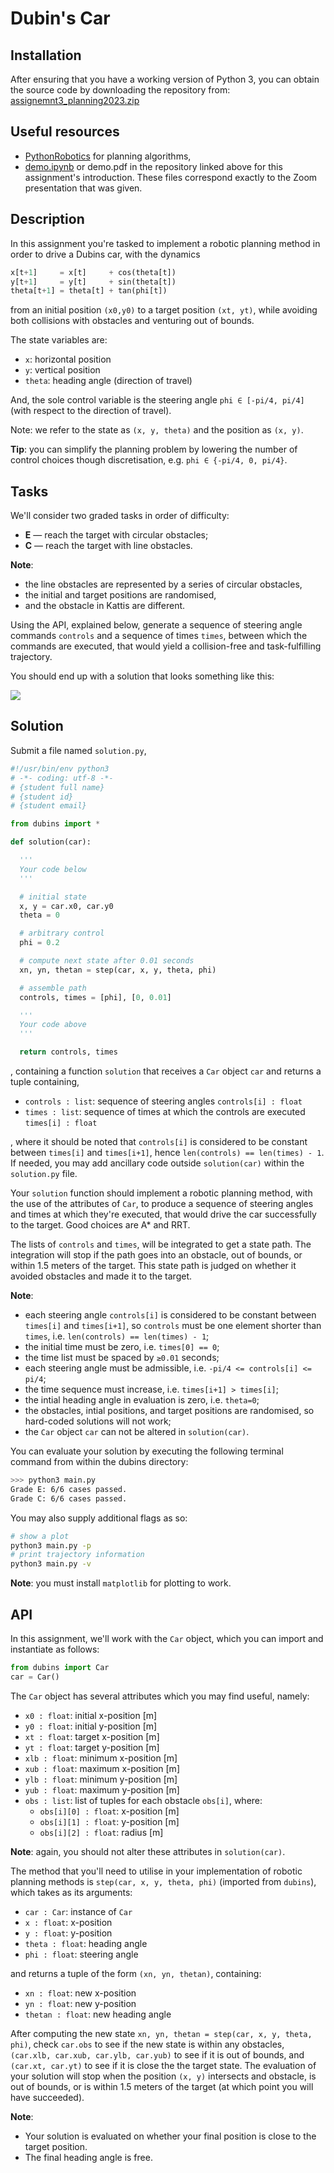 # Dubin's Car

## Installation
After ensuring that you have a working version of Python 3, you can obtain the source code by  downloading the repository from: [assignemnt3_planning2023.zip](https://github.com/Xiaojing-Tan/DD2410-HT23/raw/main/Assignment3/assignemnt3_planning2023.zip)

## Useful resources
 - [PythonRobotics](https://github.com/AtsushiSakai/PythonRobotics#path-planning) for planning algorithms,
 - [demo.ipynb](demo.ipynb) or demo.pdf in the repository linked above for this assignment's introduction. These files correspond exactly to the Zoom presentation that was given.


## Description
In this assignment you're tasked to implement a robotic planning method in order to drive a Dubins car, with the dynamics
```python
x[t+1]     = x[t]     + cos(theta[t])
y[t+1]     = y[t]     + sin(theta[t])
theta[t+1] = theta[t] + tan(phi[t])
```
from an initial position `(x0,y0)` to a target position `(xt, yt)`, while avoiding both collisions with obstacles and venturing out of bounds.

The state variables are:
 - `x`: horizontal position
 - `y`: vertical position
 - `theta`: heading angle (direction of travel)

And, the sole control variable is the steering angle `phi ∈ [-pi/4, pi/4]` (with respect to the direction of travel).

Note: we refer to the state as `(x, y, theta)` and the position as `(x, y)`.

**Tip**: you can simplify the planning problem by lowering the number of control choices though discretisation, e.g. `phi ∈ {-pi/4, 0, pi/4}`.

## Tasks

We'll consider two graded tasks in order of difficulty:
 - **E** — reach the target with circular obstacles;
 - **C** — reach the target with line obstacles.

**Note**:
- the line obstacles are represented by a series of circular obstacles,
- the initial and target positions are randomised,
- and the obstacle in Kattis are different.

Using the API, explained below, generate a sequence of steering angle commands `controls` and a sequence of times `times`, between which the commands are executed, that would yield a collision-free and task-fulfilling trajectory.

You should end up with a solution that looks something like this:

![](plot.png)

## Solution
Submit a file named `solution.py`,
```python
#!/usr/bin/env python3
# -*- coding: utf-8 -*-
# {student full name}
# {student id}
# {student email}

from dubins import *

def solution(car):

  '''
  Your code below
  '''

  # initial state
  x, y = car.x0, car.y0
  theta = 0

  # arbitrary control
  phi = 0.2

  # compute next state after 0.01 seconds
  xn, yn, thetan = step(car, x, y, theta, phi)

  # assemble path
  controls, times = [phi], [0, 0.01]

  '''
  Your code above
  '''

  return controls, times
```
, containing a function `solution` that receives a `Car` object `car` and returns a tuple containing,
 - `controls : list`: sequence of steering angles `controls[i] : float`
 - `times : list`: sequence of times at which the controls are executed `times[i] : float`

, where it should be noted that `controls[i]` is considered to be constant between `times[i]` and `times[i+1]`, hence `len(controls) == len(times) - 1`. If needed, you may add ancillary code outside `solution(car)` within the `solution.py` file.

Your `solution` function should implement a robotic planning method, with the use of the attributes of `Car`, to produce a sequence of steering angles and times at which they're executed, that would drive the car successfully to the target. Good choices are A* and RRT.

The lists of `controls` and `times`, will be integrated to get a state path.
The integration will stop if the path goes into an obstacle, out of bounds, or within 1.5 meters of the target. 
This state path is judged on whether it avoided obstacles and made it to the target.

**Note**:
 - each steering angle `controls[i]` is considered to be constant between `times[i]` and `times[i+1]`, so `controls` must be one element shorter than `times`, i.e. `len(controls) == len(times) - 1`;
 - the initial time must be zero, i.e. `times[0] == 0`;
 - the time list must be spaced by `≥0.01` seconds;
 - each steering angle must be admissible, i.e. `-pi/4 <= controls[i] <= pi/4`;
 - the time sequence must increase, i.e. `times[i+1] > times[i]`;
 - the intial heading angle in evaluation is zero, i.e. `theta=0`;
 - the obstacles, intial positions, and target positions are randomised, so hard-coded solutions will not work;
 - the `Car` object `car` can not be altered in `solution(car)`.


You can evaluate your solution by executing the following terminal command from within the dubins directory:

```bash
>>> python3 main.py
Grade E: 6/6 cases passed.
Grade C: 6/6 cases passed.
```

You may also supply additional flags as so:
```bash
# show a plot
python3 main.py -p
# print trajectory information
python3 main.py -v
```

**Note**: you must install `matplotlib` for plotting to work.


## API

In this assignment, we'll work with the `Car` object, which you can import and instantiate as follows:

```python
from dubins import Car
car = Car()
```

The `Car` object has several attributes which you may find useful, namely:
 - `x0 : float`: initial x-position [m]
 - `y0 : float`: initial y-position [m]
 - `xt : float`: target x-position [m]
 - `yt : float`: target y-position [m]
 - `xlb : float`: minimum x-position [m]
 - `xub : float`: maximum x-position [m]
 - `ylb : float`: minimum y-position [m]
 - `yub : float`: maximum y-position [m]
 - `obs : list`: list of tuples for each obstacle `obs[i]`, where:
   - `obs[i][0] : float`: x-position [m]
   - `obs[i][1] : float`: y-position [m]
   - `obs[i][2] : float`: radius [m]

**Note**: again, you should not alter these attributes in `solution(car)`.

The method that you'll need to utilise in your implementation of robotic planning methods is `step(car, x, y, theta, phi)` (imported from `dubins`), which takes as its arguments:
 - `car : Car`: instance of `Car`
 - `x : float`: x-position
 - `y : float`: y-position
 - `theta : float`: heading angle
 - `phi : float`: steering angle

and returns a tuple of the form `(xn, yn, thetan)`, containing:
 - `xn : float`: new x-position
 - `yn : float`: new y-position
 - `thetan : float`: new heading angle

After computing the new state `xn, yn, thetan = step(car, x, y, theta, phi)`, check `car.obs` to see if the new state is within any obstacles, `(car.xlb, car.xub, car.ylb, car.yub)` to see if it is out of bounds, and `(car.xt, car.yt)` to see if it is close the the target state. The evaluation of your solution will stop when the position `(x, y)` intersects and obstacle, is out of bounds, or is within 1.5 meters of the target (at which point you will have succeeded).

**Note**:
 - Your solution is evaluated on whether your final position is close to the target position.
 - The final heading angle is free.
